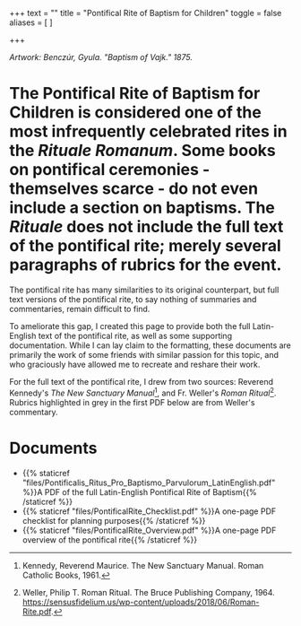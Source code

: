 +++
text = ""
title = "Pontifical Rite of Baptism for Children"
toggle = false
aliases = [
]

+++

_Artwork: Benczúr, Gyula. "Baptism of Vajk." 1875._

# The Pontifical Rite of Baptism for Children is considered one of the most infrequently celebrated rites in the _Rituale Romanum_. Some books on pontifical ceremonies - themselves scarce - do not even include a section on baptisms. The _Rituale_ does not include the full text of the pontifical rite; merely several paragraphs of rubrics for the event.

The pontifical rite has many similarities to its original counterpart, but full text versions of the pontifical rite, to say nothing of summaries and commentaries, remain difficult to find. 

To ameliorate this gap, I created this page to provide both the full Latin-English text of the pontifical rite, as well as some supporting documentation. While I can lay claim to the formatting, these documents are primarily the work of some friends with similar passion for this topic, and who graciously have allowed me to recreate and reshare their work.

For the full text of the pontifical rite, I drew from two sources: Reverend Kennedy's _The New Sanctuary Manual_[^1], and Fr. Weller's _Roman Ritual_[^2]. Rubrics highlighted in grey in the first PDF below are from Weller's commentary. 

# Documents

* {{% staticref "files/Pontificalis_Ritus_Pro_Baptismo_Parvulorum_LatinEnglish.pdf" %}}A PDF of the full Latin-English Pontifical Rite of Baptism{{% /staticref %}}
* {{% staticref "files/PontificalRite_Checklist.pdf" %}}A one-page PDF checklist for planning purposes{{% /staticref %}}
* {{% staticref "files/PontificalRite_Overview.pdf" %}}A one-page PDF overview of the pontifical rite{{% /staticref %}}


[^1]: Kennedy, Reverend Maurice. The New Sanctuary Manual. Roman Catholic Books, 1961.

[^2]: Weller, Philip T. Roman Ritual. The Bruce Publishing Company, 1964. https://sensusfidelium.us/wp-content/uploads/2018/06/Roman-Rite.pdf.


[^3]: 

[^4]: 

